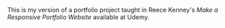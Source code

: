 This is my version of a portfolio project taught in Reece Kenney's *Make a Responsive Portfolio Website* available at Udemy.
